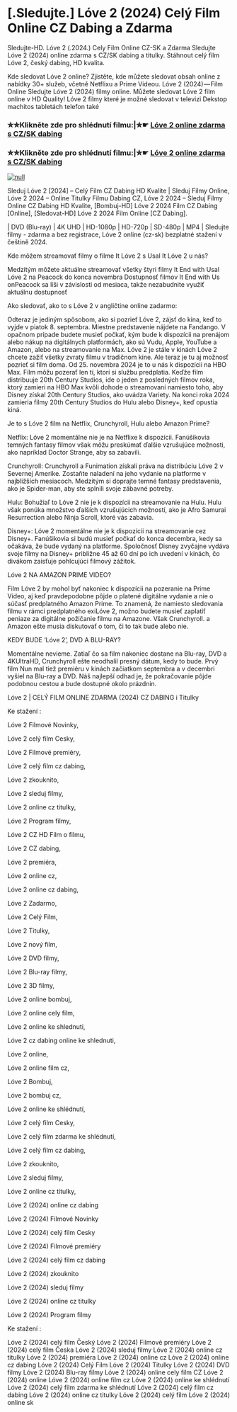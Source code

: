 # [.Sledujte.] Lóve 2 (2024) Celý Film Online CZ Dabing a Zdarma
Sledujte-HD. Lóve 2 (.2024.) Cely Film Online CZ-SK a Zdarma
Sledujte Lóve 2 (2024) online zdarma s CZ/SK dabing a titulky. Stáhnout celý film Lóve 2, český dabing, HD kvalita.

Kde sledovat Lóve 2 online? Zjistěte, kde můžete sledovat obsah online z nabídky 30+ služeb, včetně Netflixu a Prime Videou. Lóve 2 (2024) — Film Online Sledujte Lóve 2 (2024) filmy online. Můžete sledovat Lóve 2 film online v HD Quality! Lóve 2 filmy které je možné sledovat v televizi Dekstop machitos tabletách telefon také

### ✮✮Klikněte zde pro shlédnutí filmu:|✮☛ [Lóve 2 online zdarma s CZ/SK dabing](https://bit.ly/love-2-cely-film-cz)

### ✮✮Klikněte zde pro shlédnutí filmu:|✮☛ [Lóve 2 online zdarma s CZ/SK dabing](https://bit.ly/love-2-cely-film-cz)

[![null](https://static.wixstatic.com/media/855a25_043b5abeb4ae4d35ac003198e7fe56ed~mv2.gif)](https://bit.ly/love-2-cely-film-cz)

Sleduj Lóve 2 [2024] – Celý Film CZ Dabing HD Kvalite | Sleduj Filmy Online, Lóve 2 2024 – Online Titulky Filmu Dabing CZ, Lóve 2 2024 – Sleduj Filmy Online CZ Dabing HD Kvalite, [Bombuj-HD] Lóve 2 2024 Film CZ Dabing [Online], [Sledovat-HD] Lóve 2 2024 Film Online [CZ Dabing].

| DVD (Blu-ray) | 4K UHD | HD-1080p | HD-720p | SD-480p | MP4 | Sledujte filmy - zdarma a bez registrace, Lóve 2 online (cz-sk) bezplatné stažení v češtině 2024.

Kde môžem streamovať filmy o filme It Lóve 2 s Usal It Lóve 2 u nás?

Medzitým môžete aktuálne streamovať všetky štyri filmy It End with Usal Lóve 2 na Peacock do konca novembra Dostupnosť filmov It End with Us onPeacock sa líši v závislosti od mesiaca, takže nezabudnite využiť aktuálnu dostupnosť

Ako sledovať, ako to s Lóve 2 v angličtine online zadarmo:

Odteraz je jediným spôsobom, ako si pozrieť Lóve 2, zájsť do kina, keď to vyjde v piatok 8. septembra. Miestne predstavenie nájdete na Fandango. V opačnom prípade budete musieť počkať, kým bude k dispozícii na prenájom alebo nákup na digitálnych platformách, ako sú Vudu, Apple, YouTube a Amazon, alebo na streamovanie na Max. Lóve 2 je stále v kinách Lóve 2 chcete zažiť všetky zvraty filmu v tradičnom kine. Ale teraz je tu aj možnosť pozrieť si film doma. Od 25. novembra 2024 je to u nás k dispozícii na HBO Max. Film môžu pozerať len tí, ktorí si službu predplatia. Keďže film distribuuje 20th Century Studios, ide o jeden z posledných filmov roka, ktorý zamieri na HBO Max kvôli dohode o streamovaní namiesto toho, aby Disney získal 20th Century Studios, ako uvádza Variety. Na konci roka 2024 zamieria filmy 20th Century Studios do Hulu alebo Disney+, keď opustia kiná.

Je to s Lóve 2 film na Netflix, Crunchyroll, Hulu alebo Amazon Prime?

Netflix: Lóve 2 momentálne nie je na Netflixe k dispozícii. Fanúšikovia temných fantasy filmov však môžu preskúmať ďalšie vzrušujúce možnosti, ako napríklad Doctor Strange, aby sa zabavili.

Crunchyroll: Crunchyroll a Funimation získali práva na distribúciu Lóve 2 v Severnej Amerike. Zostaňte naladení na jeho vydanie na platforme v najbližších mesiacoch. Medzitým si doprajte temné fantasy predstavenia, ako je Spider-man, aby ste splnili svoje zábavné potreby.

Hulu: Bohužiaľ to Lóve 2 nie je k dispozícii na streamovanie na Hulu. Hulu však ponúka množstvo ďalších vzrušujúcich možností, ako je Afro Samurai Resurrection alebo Ninja Scroll, ktoré vás zabavia.

Disney+: Lóve 2 momentálne nie je k dispozícii na streamovanie cez Disney+. Fanúšikovia si budú musieť počkať do konca decembra, kedy sa očakáva, že bude vydaný na platforme. Spoločnosť Disney zvyčajne vydáva svoje filmy na Disney+ približne 45 až 60 dní po ich uvedení v kinách, čo divákom zaisťuje pohlcujúci filmový zážitok.

Lóve 2 NA AMAZON PRIME VIDEO?

Film Lóve 2 by mohol byť nakoniec k dispozícii na pozeranie na Prime Video, aj keď pravdepodobne pôjde o platené digitálne vydanie a nie o súčasť predplatného Amazon Prime. To znamená, že namiesto sledovania filmu v rámci predplatného exiLóve 2, možno budete musieť zaplatiť peniaze za digitálne požičanie filmu na Amazone. Však Crunchyroll. a Amazon ešte musia diskutovať o tom, či to tak bude alebo nie.

KEDY BUDE ‘Lóve 2’, DVD A BLU-RAY?

Momentálne nevieme. Zatiaľ čo sa film nakoniec dostane na Blu-ray, DVD a 4KUltraHD, Crunchyroll ešte neodhalil presný dátum, kedy to bude. Prvý film Nun mal tiež premiéru v kinách začiatkom septembra a v decembri vyšiel na Blu-ray a DVD. Náš najlepší odhad je, že pokračovanie pôjde podobnou cestou a bude dostupné okolo prázdnin.

Lóve 2 | CELÝ FILM ONLINE ZDARMA (2024) CZ DABING i Titulky

Ke stažení :

Lóve 2 Filmové Novinky,

Lóve 2 celý film Cesky,

Lóve 2 Filmové premiéry,

Lóve 2 celý film cz dabing,

Lóve 2 zkouknito,

Lóve 2 sleduj filmy,

Lóve 2 online cz titulky,

Lóve 2 Program filmy,

Lóve 2 CZ HD Film o filmu,

Lóve 2 CZ dabing,

Lóve 2 premiéra,

Lóve 2 online cz,

Lóve 2 online cz dabing,

Lóve 2 Zadarmo,

Lóve 2 Celý Film,

Lóve 2 Titulky,

Lóve 2 nový film,

Lóve 2 DVD filmy,

Lóve 2 Blu-ray filmy,

Lóve 2 3D filmy,

Lóve 2 online bombuj,

Lóve 2 online cely film,

Lóve 2 online ke shlednuti,

Lóve 2 cz dabing online ke shlednuti,

Lóve 2 online,

Lóve 2 online film cz,

Lóve 2 Bombuj,

Lóve 2 bombuj cz,

Lóve 2 online ke shlédnutí,

Lóve 2 celý film Cesky,

Lóve 2 celý film zdarma ke shlédnutí,

Lóve 2 celý film cz dabing,

Lóve 2 zkouknito,

Lóve 2 sleduj filmy,

Lóve 2 online cz titulky,

Lóve 2 (2024) online cz dabing

Lóve 2 (2024) Filmové Novinky

Lóve 2 (2024) celý film Cesky

Lóve 2 (2024) Filmové premiéry

Lóve 2 (2024) celý film cz dabing

Lóve 2 (2024) zkouknito

Lóve 2 (2024) sleduj filmy

Lóve 2 (2024) online cz titulky

Lóve 2 (2024) Program filmy

Ke stažení :

Lóve 2 (2024) celý film Český Lóve 2 (2024) Filmové premiéry Lóve 2 (2024) celý film Česka Lóve 2 (2024) sleduj filmy Lóve 2 (2024) online cz titulky Lóve 2 (2024) premiéra Lóve 2 (2024) online cz Lóve 2 (2024) online cz dabing Lóve 2 (2024) Celý Film Lóve 2 (2024) Titulky Lóve 2 (2024) DVD filmy Lóve 2 (2024) Blu-ray filmy Lóve 2 (2024) online cely film CZ Lóve 2 (2024) online Lóve 2 (2024) online film cz Lóve 2 (2024) online ke shlédnutí Lóve 2 (2024) celý film zdarma ke shlédnutí Lóve 2 (2024) celý film cz dabing Lóve 2 (2024) online cz titulky Lóve 2 (2024) celý film Lóve 2 (2024) online sk
